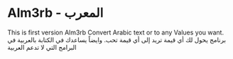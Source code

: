 # Alm3rb - المعرب
This is first version Alm3rb Convert Arabic text or to any Values you want.
برنامج يحول لك أي قيمة تريد إلى أي قيمة تحب. وايضاً يساعدك في الكتابة بالعربية في البرامج التي لا تدعم العربية
